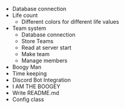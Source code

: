 - Database connection
- Life count
    - Different colors for different life values
- Team system
    - Database connection
    - Store Teams
    - Read at server start
    - Make team
    - Manage members
- Boogy Man
- Time keeping
- Discord Bot Integration
- I AM THE BOOGEY
- Write README.md
- Config class